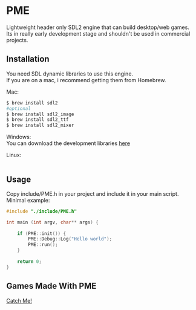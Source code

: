 # PME
Lightweight header only SDL2 engine that can build desktop/web games. <br>
Its in really early development stage and shouldn't be used in commercial projects.

Installation
------------

You need SDL dynamic libraries to use this engine. <br>
If you are on a mac, i recommend getting them from Homebrew.

Mac:

``` bash
$ brew install sdl2
#optional
$ brew install sdl2_image
$ brew install sdl2_ttf
$ brew install sdl2_mixer
```

Windows: <br>
You can download the development libraries [here](https://www.libsdl.org/download-2.0.php)

Linux:
``` bash

```

Usage
--------

Copy include/PME.h in your project and include it in your main script. <br>
Minimal example:

``` cpp
#include "./include/PME.h"

int main (int argv, char** args) {
	
	if (PME::init()) {
		PME::Debug::Log("Hello world");
		PME::run();
	}
	
	return 0;
}
```

Games Made With PME
--------

[Catch Me!](https://derinozon.itch.io/catchme)